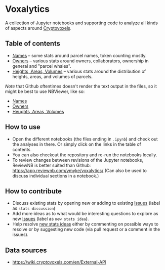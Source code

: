 # Voxalytics

A collection of Jupyter notebooks and supporting code to analyze all kinds of aspects around [Cryptovoxels](https://www.cryptovoxels.com/).

## Table of contents

* [Names](names.ipynb) – some stats around parcel names, token counting mostly.
* [Owners](owners.ipynb) – various stats around owners, collaborators, ownership in general and "parcel whales".
* [Heights, Areas, Volumes](heights_volumes.ipynb) – various stats around the distribution of heights, areas, and volumes of parcels.

*Note* that Github oftentimes doesn't render the text output in the files, so it might be best to use NBViewer, like so:

* [Names](https://nbviewer.org/github/ymyke/voxalytics/blob/main/names.ipynb)
* [Owners](https://nbviewer.org/github/ymyke/voxalytics/blob/main/owners.ipynb)
* [Heughts, Areas, Volumes](https://github.com/ymyke/voxalytics/blob/main/heights_volumes.ipynb)

## How to use

* Open the different notebooks (the files ending in `.ipynb`) and check out the analyses in there. Or simply click on the links in the table of contents.
* You can also checkout the repository and re-run the notebooks locally.
* To review changes between revisions of the Jupyter notebooks, ReviewNB is better suited than Github: https://app.reviewnb.com/ymyke/voxalytics/ (Can also be used to discuss individual sections in a notebook.)

## How to contribute

* Discuss existing stats by opening new or adding to existing [Issues](https://github.com/ymyke/voxalytics/issues) (label as `stats discussion`)
* Add more ideas as to what would be interesting questions to explore as new [Issues](https://github.com/ymyke/voxalytics/issues) (label as `new stats idea`).
* Help resolve [new stats ideas](https://github.com/ymyke/voxalytics/issues?q=is%3Aissue+is%3Aopen+label%3A%22new+stats+idea%22) either by commenting on possible ways to resolve or by suggesting new code (via pull request or a comment in the issues).

## Data sources

* https://wiki.cryptovoxels.com/en/External-API
